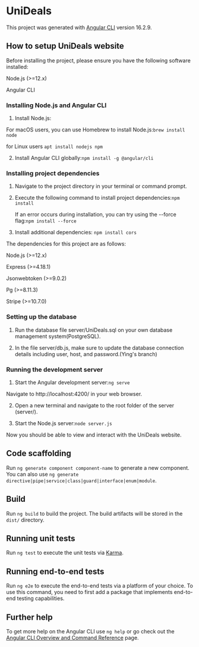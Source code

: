 # UniDeals

This project was generated with [Angular CLI](https://github.com/angular/angular-cli) version 16.2.9.

## How to setup UniDeals website

Before installing the project, please ensure you have the following software installed:

Node.js (>=12.x)

Angular CLI

### Installing Node.js and Angular CLI
1. Install Node.js:

For macOS users, you can use Homebrew to install Node.js:`brew install node`

for Linux users `apt install nodejs npm`

2. Install Angular CLI globally:`npm install -g @angular/cli`

### Installing project dependencies

1. Navigate to the project directory in your terminal or command prompt.

2. Execute the following command to install project dependencies:`npm install`

   If an error occurs during installation, you can try using the --force flag:`npm install --force`

3. Install additional dependencies: `npm install cors`

The dependencies for this project are as follows:

Node.js (>=12.x)

Express (>=4.18.1)

Jsonwebtoken (>=9.0.2)

Pg (>=8.11.3)

Stripe (>=10.7.0)

### Setting up the database

1. Run the database file server/UniDeals.sql on your own database management system(PostgreSQL).
  
3. In the file server/db.js, make sure to update the database connection details including user, host, and password.(Ying's branch)

### Running the development server

1. Start the Angular development server:`ng serve`

Navigate to http://localhost:4200/ in your web browser.

2. Open a new terminal and navigate to the root folder of the server (server/).

3. Start the Node.js server:`node server.js`


Now you should be able to view and interact with the UniDeals website.


## Code scaffolding

Run `ng generate component component-name` to generate a new component. You can also use `ng generate directive|pipe|service|class|guard|interface|enum|module`.

## Build

Run `ng build` to build the project. The build artifacts will be stored in the `dist/` directory.

## Running unit tests

Run `ng test` to execute the unit tests via [Karma](https://karma-runner.github.io).

## Running end-to-end tests

Run `ng e2e` to execute the end-to-end tests via a platform of your choice. To use this command, you need to first add a package that implements end-to-end testing capabilities.

## Further help

To get more help on the Angular CLI use `ng help` or go check out the [Angular CLI Overview and Command Reference](https://angular.io/cli) page.
